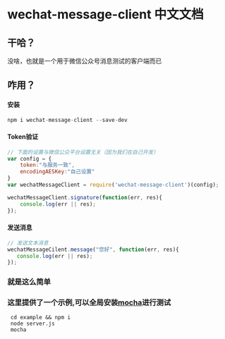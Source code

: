 # wechat-message-client 中文文档

## 干哈？
没啥，也就是一个用于微信公众号消息测试的客户端而已

## 咋用？

#### 安装

```javascript
npm i wechat-message-client --save-dev

```

#### Token验证

```javascript
// 下面的设置与微信公众平台设置无关（因为我们在自己开发）
var config = {
    token:"与服务一致",
    encodingAESKey:"自己设置"
}
var wechatMessageClient = require('wechat-message-client')(config);

wechatMessageClient.signature(function(err, res){
    console.log(err || res);
});
```

#### 发送消息

```javascript
// 发送文本消息
wechatMessageCilent.message("您好", function(err, res){
   console.log(err || res);
});
```
### 就是这么简单

### 这里提供了一个示例,可以全局安装[mocha](https://www.npmjs.com/package/mocha)进行测试
```
 cd example && npm i
 node server.js
 mocha
```



